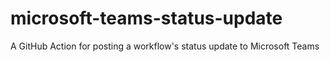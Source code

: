 # microsoft-teams-status-update
A GitHub Action for posting a workflow's status update to Microsoft Teams
